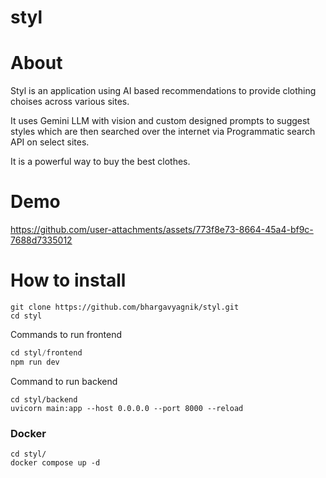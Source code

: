 # styl

# About
Styl is an application using AI based recommendations to provide clothing choises across various sites.

It uses Gemini LLM with vision and custom designed prompts to suggest styles which are then searched over the internet via Programmatic search API on select sites.

It is a powerful way to buy the best clothes.

# Demo
https://github.com/user-attachments/assets/773f8e73-8664-45a4-bf9c-7688d7335012


# How to install

```
git clone https://github.com/bhargavyagnik/styl.git
cd styl
```


Commands to run frontend 

```jsx
cd styl/frontend
npm run dev
```

Command to run backend
```
cd styl/backend
uvicorn main:app --host 0.0.0.0 --port 8000 --reload
```
### Docker
```
cd styl/
docker compose up -d
```